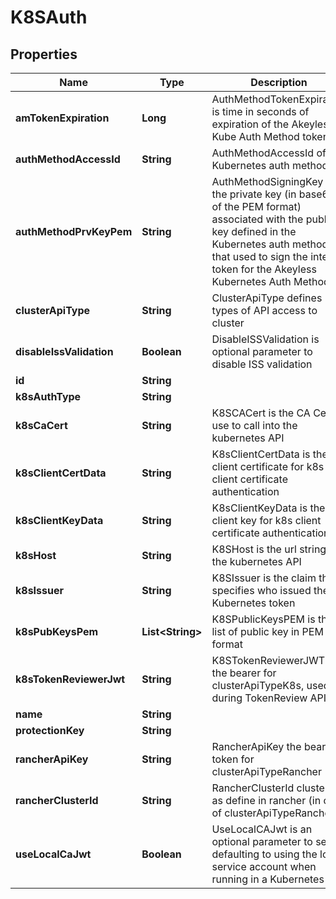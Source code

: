 

# K8SAuth


## Properties

Name | Type | Description | Notes
------------ | ------------- | ------------- | -------------
**amTokenExpiration** | **Long** | AuthMethodTokenExpiration is time in seconds of expiration of the Akeyless Kube Auth Method token |  [optional]
**authMethodAccessId** | **String** | AuthMethodAccessId of the Kubernetes auth method |  [optional]
**authMethodPrvKeyPem** | **String** | AuthMethodSigningKey is the private key (in base64 of the PEM format) associated with the public key defined in the Kubernetes auth method, that used to sign the internal token for the Akeyless Kubernetes Auth Method |  [optional]
**clusterApiType** | **String** | ClusterApiType defines types of API access to cluster |  [optional]
**disableIssValidation** | **Boolean** | DisableISSValidation is optional parameter to disable ISS validation |  [optional]
**id** | **String** |  |  [optional]
**k8sAuthType** | **String** |  |  [optional]
**k8sCaCert** | **String** | K8SCACert is the CA Cert to use to call into the kubernetes API |  [optional]
**k8sClientCertData** | **String** | K8sClientCertData is the client certificate for k8s client certificate authentication |  [optional]
**k8sClientKeyData** | **String** | K8sClientKeyData is the client key for k8s client certificate authentication |  [optional]
**k8sHost** | **String** | K8SHost is the url string for the kubernetes API |  [optional]
**k8sIssuer** | **String** | K8SIssuer is the claim that specifies who issued the Kubernetes token |  [optional]
**k8sPubKeysPem** | **List&lt;String&gt;** | K8SPublicKeysPEM is the list of public key in PEM format |  [optional]
**k8sTokenReviewerJwt** | **String** | K8STokenReviewerJWT is the bearer for clusterApiTypeK8s, used during TokenReview API call |  [optional]
**name** | **String** |  |  [optional]
**protectionKey** | **String** |  |  [optional]
**rancherApiKey** | **String** | RancherApiKey the bear token for clusterApiTypeRancher |  [optional]
**rancherClusterId** | **String** | RancherClusterId cluster id as define in rancher (in case of clusterApiTypeRancher) |  [optional]
**useLocalCaJwt** | **Boolean** | UseLocalCAJwt is an optional parameter to set defaulting to using the local service account when running in a Kubernetes pod |  [optional]



